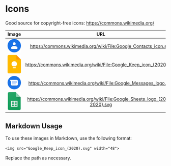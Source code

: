 # Icons

Good source for copyright-free icons: https://commons.wikimedia.org/

| Image | URL |
|:---:|:---:|
| <img src="Google_Contacts_icon.svg" width="48"> | https://commons.wikimedia.org/wiki/File:Google_Contacts_icon.svg |
| <img src="Google_Keep_icon_(2020).svg" width="48"> | https://commons.wikimedia.org/wiki/File:Google_Keep_icon_(2020).svg |
| <img src="Google_Messages_logo.svg" width="48"> | https://commons.wikimedia.org/wiki/File:Google_Messages_logo.svg |
| <img src="Google_Sheets_logo_(2014-2020).svg" width="48"> | https://commons.wikimedia.org/wiki/File:Google_Sheets_logo_(2014-2020).svg |

## Markdown Usage

To use these images in Markdown, use the following format:

`<img src="Google_Keep_icon_(2020).svg" width="48">`

Replace the path as necessary.
